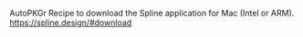 AutoPKGr Recipe to download the Spline application for Mac (Intel or ARM).
https://spline.design/#download
